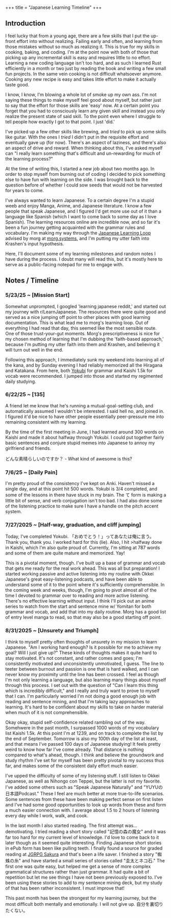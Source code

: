 +++
title = "Japanese Learning Timeline"
+++

## Introduction

I feel lucky that from a young age, there are a few skills that I put the up-front effort into without realizing.
Failing early and often, and learning from those mistakes without so much as realizing it. This is true for my skills
in cooking, baking, and coding. I'm at the point now with both of those that picking up any incremental skill is easy and requires
little to no effort. Learning a new coding language isn't too hard, and as such I learned Rust efficiently in a month or two just
by reading the book and writing a few small fun projects. In the same vein cooking is not difficult whatsoever anymore. Cooking
any new recipe is easy and takes little effort to make it actually taste good.

I know, I know, I'm blowing a whole lot of smoke up my own ass. I'm not saying these things to make myself feel good about myself,
but rather just to say that the effort for those skills are 'easy' now. At a certain point you forget that you had to consciously 
learn any given skill and instead you only realize the present state of said skill. To the point even where I struggle to tell people
how exactly I got to that point. I just 'did.'

I've picked up a few other skills like brewing, and _tried_ to pick up some skills like guitar. With the ones I _tried_ I didn't put in the requisite
effort and eventually gave up (for now). There's an aspect of laziness, and there's also an aspect of drive and reward.
When thinking about this, I've asked myself can "I really learn something that's difficult and un-rewarding for much of the learning process?"

At the time of writing this, I started a new job about two months ago. In order to stop myself from burning out of coding I
decided to pick something else to have fun with learning on the side. I was brought back to the question before of whether I could
sow seeds that would not be harvested for years to come. 

I've always wanted to learn Japanese. To a certain degree I'm a stupid weeb and enjoy Manga, Anime, and Japanese literature. I know a few
people that speak Japanese, and I figured I'd get more use out of it than a language like Spanish (which I want to come back to some day as I love Spanish).
The learning resources online are incredible now, and so far it's been a fun journey getting acquainted with the grammar rules and vocabulary.
I'm making my way through the [Japanese Learning Loop](https://morg.systems/58465ab9) advised by morg at [morg.systems](https://morg.systems), and I'm
putting my utter faith into Krashen's input hypothesis.

Here, I'll document some of my learning milestones and random notes I have during the process. I doubt many will read this,
but it's mostly here to serve as a public-facing notepad for me to engage with.

## Notes / Timeline

### 5/23/25 ~ [Mission Start]

Somewhat unprompted, I googled 'learning japanese reddit,' and started out my journey with r/LearnJapanese. The resources there were
quite good and served as a nice jumping off point to other places with good learning documentation. This is what lead me to morg's learning loop.
Out of everything I had read that day, this seemed like the most sensible route. One of those trust-your-gut moments. Morg's
prescriptiveness is nice for my chosen method of learning that I'm dubbing the 'faith-based approach,' because I'm putting my utter
faith into them and Krashen, and believing it will turn out well in the end.

Following this approach, I immediately sunk my weekend into learning all of the kana, and by Sunday evening I had reliably memorized
all the Hiragana and Katakana. From here, both [Yokubi](https://yoku.bi/) for grammar and Kaishi 1.5k for vocab were recommended. I jumped into those and started
my regimented daily studying.

### 6/22/25 ~ [135]

A friend let me know that he's running a mutual-goal-setting club, and automatically assumed I wouldn't be interested. I said hell no,
and joined in. I figured it'd be nice to have other people essentially peer-pressure me into remaining consistent with my learning.

By the time of the first meeting in June, I had learned around 300 words on Kaishi and made it about halfway through Yokubi.
I could put together fairly basic sentences and conjure stupid memes into Japanese to annoy my girlfriend and friends.

どんな素晴らしいのですか？ - What kind of awesome is this?

### 7/6/25 ~ [Daily Pain]

I'm pretty proud of the consistency I've kept on Anki. Haven't missed a single day, and at this point hit 500 words. Yokubi is 3/4 completed,
and some of the lessons in there have stuck in my brain. The て form is making a little bit of sense, and verb conjugation isn't too bad.
I had also done some of the listening practice to make sure I have a handle on the pitch accent system.

### 7/27/2025 ~ [Half-way, graduation, and cliff jumping]

Today, I've completed Yokubi. 「おめでとう！」ってあなたは俺に言う。　Thank you, thank you. I worked hard for this (lie). Also,
I hit >halfway done in Kaishi, which I'm also quite proud of. Currently, I'm sitting at 787 words and some of them are quite mature
and memorized. Yay!

This is a pivotal moment, though. I've built up a base of grammar and vocab that gets me ready for the real work ahead. This was all but preparation!
I started working passive and active listening into my routine with Okkei Japanese's great easy-listening podcasts, and have been able to understand
some of it to the point where it's sufficiently comprehensible. In the coming week and weeks, though, I'm going to pivot almost all of the time
I devoted to grammar over to reading and more active listening. There's no effective learning without input. I think I'll pick out an anime series
to watch from the start and sentence mine w/ Yomitan for both grammar and vocab, and add that into my daily routine. Morg has a good list
of entry level manga to read, so that may also be a good starting off point.

### 8/31/2025 ~ [Unsurety and Triumph]

I think to myself pretty often thoughts of unsurety in my mission to learn Japanese. "Am I working hard enough? Is it possible for me to achieve my goal? Will I just give up?" 
These kinds of thoughts makes it quite hard to stay motivated. It's not constant, and rather comes and goes; I'm consistently motivated and unconsistently unmotivated, I guess. 
The line to teeter between burnout and passion is one that is hard walked, and I can never know my proximity until the line has been crossed. 
I feel as though I'm not only learning a language, but also learning many things about myself through this process. I set out with the question of "Can I learn this thing 
which is incredibly difficult," and I really and truly want to prove to myself that I can. I'm particularly worried I'm not doing a good enough job with reading and sentence mining,
and that I'm taking lazy approaches to learning. It's hard to be confident about my skills to take on harder material when much of it is not comprehensible.

Okay okay, stupid self-confidence related rambling out of the way. Somehwere in the past month, I surpassed 1000 words of my vocabulary list Kaishi 1.5k. 
At this point I'm at 1239, and on track to complete the list by the end of September. Tomorrow is also my 100th day of the list at least, 
and that means I've passed 100 days of Japanese studying! It feels pretty weird to know how far I've come already. That distance is nothing compared to what's ahead, though. 
I think and believe the groundwork and study rhythm I've set for myself has been pretty pivotal to my success thus far, and makes some of the consistent daily effort much easier.

I've upped the difficulty of some of my listening stuff. I still listen to Okkei Japanese, as well as Nihongo con Teppei, but the latter is not my favorite. I've added some others such as 
"Speak Japanese Naturally" and "YUYUの日本語Podcast." These I feel are much better at more true-to-life scenarios. Some sentences from these have been making perfect sense on first listen and
I've had some good opportunities to look up words from these and form a much easier connection with. I average about 1.5 to 2 hours of listening every day while I work, walk, and cook.

In the last month I also started reading. The first attempt was... demotivating. I tried reading a short story called "記憶の森の魔女" and it was far too hard for my current level of knowledge.
I'd love to come back to it later though as it seemed quite interesting. Finding Japanese short stories in ePub form has been like pulling teeth. I finally found a source for graded reading at
[JGRPG Sakura](https://jgrpg-sakura.com/) and that's been a life saver. I finished a story "蜘蛛の糸" and have started a small series of stories called "圭太とネコ石." The first one was quite 
easy, but helped me get a sense of more complex grammatical structures rather than just grammar. It had quite a bit of repetition but let me see things I have not been previously exposed to.
I've been using these stories to add to my sentence mining deck, but my study of that has been rather inconsistent. I must improve that!

This past month has been the strongest for my learning journey, but the most difficult both mentally and emotionally. I will not give up. 自分を裏切りたくない。
